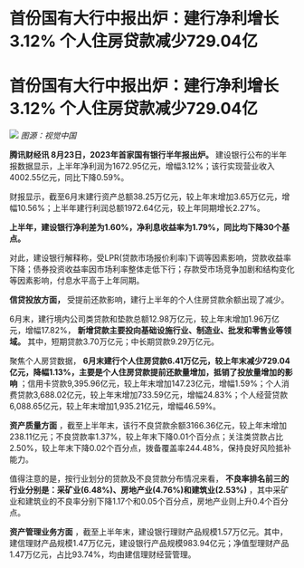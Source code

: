# 首份国有大行中报出炉：建行净利增长3.12% 个人住房贷款减少729.04亿

# 首份国有大行中报出炉：建行净利增长3.12% 个人住房贷款减少729.04亿

![](https://inews.gtimg.com/news_bt/Ow_rWouv3qEshipHN9trI0ZftWtBhS6tD1ebaUa5E22LEAA/1000)
_图源：视觉中国_

**腾讯财经讯 8月23日，2023年首家国有银行半年报出炉。**
建设银行公布的半年报数据显示，上半年净利润为1672.95亿元，增幅3.12%；该行实现营业收入4002.55亿元，同比下降0.59%。

财报显示，截至6月末建行资产总额38.25万亿元，较上年末增加3.65万亿元，增幅10.56%；上半年建行利润总额1972.64亿元，较上年同期增长2.27%。

**上半年，建设银行净利差为1.60%，净利息收益率为1.79%，同比均下降30个基点。**

对此，建设银行解释称，受LPR(贷款市场报价利率)下调等因素影响，贷款收益率下降；债券投资收益率因市场利率整体走低下行；存款受市场竞争加剧和结构变化等因素影响，付息水平高于上年同期。

**信贷投放方面，** 受提前还款影响，建行上半年的个人住房贷款余额出现了减少。

6月末，建行境内公司类贷款和垫款总额12.98万亿元，较上年末增加1.96万亿元，增幅17.82%，
**新增贷款主要投向基础设施行业、制造业、批发和零售业等领域。** 其中，短期贷款3.70万亿元；中长期贷款9.29万亿元。

聚焦个人房贷数据，
**6月末建行个人住房贷款6.41万亿元，较上年末减少729.04亿元，降幅1.13%，主要是个人住房贷款提前还款量增加，抵销了投放量增加的影响**
；信用卡贷款9,395.96亿元，较上年末增加147.23亿元，增幅1.59%；个人消费贷款3,688.02亿元，较上年末增加733.59亿元，增幅24.83%；个人经营贷款6,088.65亿元，较上年末增加1,935.21亿元，增幅46.59%。

**资产质量方面**
，截至上半年末，该行不良贷款余额3166.36亿元，较上年末增加238.11亿元；不良贷款率1.37%，较上年末下降0.01个百分点；关注类贷款占比2.50%，较上年末下降0.02个百分点，拨备覆盖率244.48%，保持良好风险抵补能力。

值得注意的是，按行业划分的贷款及不良贷款分布情况来看，
**不良率排名前三的行业分别是：采矿业(6.48%)、房地产业(4.76%)和建筑业(2.53%)**
，其中采矿业和建筑业的不良率分别下降1.17个和0.05个百分点，房地产业则上升0.4个百分点。

**资产管理业务方面**
，截至上半年末，建设银行理财产品规模1.57万亿元。其中，建信理财产品规模1.47万亿元，建设银行产品规模983.94亿元；净值型理财产品1.47万亿元，占比93.74%，均由建信理财经营管理。

